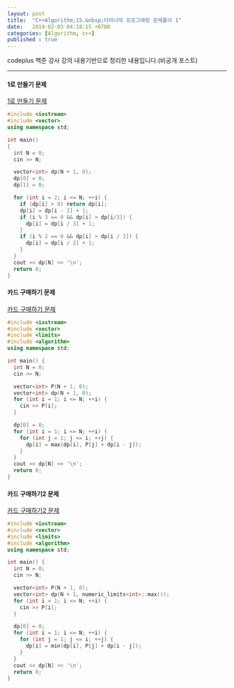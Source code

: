 ```yaml
---
layout: post
title:  "C++Algorithm;15.&nbsp;다이나믹 프로그래밍 문제풀이 1"
date:   2019-02-03 04:18:15 +0700
categories: [Algorithm, c++]
published : true
---
```


codeplus 백준 강사 강의 내용기반으로 정리한 내용입니다.(비공개 포스트)

---

#### 1로 만들기 문제

[1로 만들기 문제](https://www.acmicpc.net/problem/1463)

``` cpp
#include <iostream>
#include <vector>
using namespace std;

int main()
{
  int N = 0;
  cin >> N;

  vector<int> dp(N + 1, 0);
  dp[0] = 0;
  dp[1] = 0;

  for (int i = 2; i <= N; ++i) {
    if (dp[i] > 0) return dp[i];
    dp[i] = dp[i - 1] + 1;
    if (i % 3 == 0 && dp[i] > dp[i/3]) {
      dp[i] = dp[i / 3] + 1;
    }
    if (i % 2 == 0 && dp[i] > dp[i / 2]) {
      dp[i] = dp[i / 2] + 1;
    }
  }
  cout << dp[N] << '\n';
  return 0;
}
```

#### 카드 구매하기 문제

[카드 구매하기 문제](https://www.acmicpc.net/problem/11052)

``` cpp
#include <iostream>
#include <vector>
#include <limits>
#include <algorithm>
using namespace std;

int main() {
  int N = 0;
  cin >> N;

  vector<int> P(N + 1, 0);
  vector<int> dp(N + 1, 0);
  for (int i = 1; i <= N; ++i) {
    cin >> P[i];
  }

  dp[0] = 0;
  for (int i = 1; i <= N; ++i) {
    for (int j = 1; j <= i; ++j) {
      dp[i] = max(dp[i], P[j] + dp[i - j]);
    }
  }
  cout << dp[N] << '\n';
  return 0;
}
```

#### 카드 구매하기2 문제

[카드 구매하기2 문제](https://www.acmicpc.net/problem/16194)

``` cpp
#include <iostream>
#include <vector>
#include <limits>
#include <algorithm>
using namespace std;

int main() {
  int N = 0;
  cin >> N;

  vector<int> P(N + 1, 0);
  vector<int> dp(N + 1, numeric_limits<int>::max());
  for (int i = 1; i <= N; ++i) {
    cin >> P[i];
  }

  dp[0] = 0;
  for (int i = 1; i <= N; ++i) {
    for (int j = 1; j <= i; ++j) {
      dp[i] = min(dp[i], P[j] + dp[i - j]);
    }
  }
  cout << dp[N] << '\n';
  return 0;
}
```